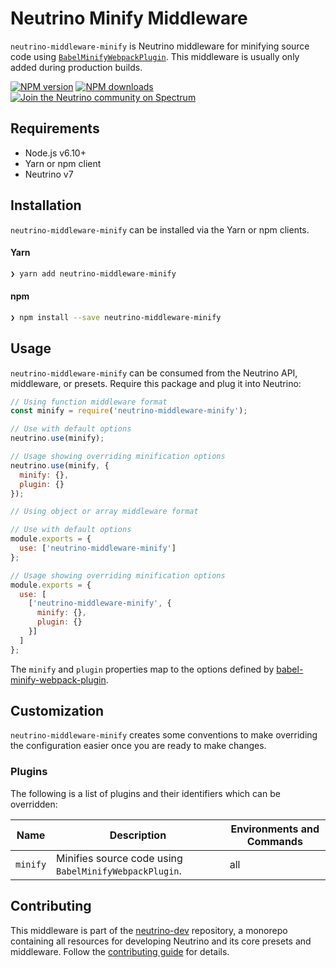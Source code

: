 # Neutrino Minify Middleware

`neutrino-middleware-minify` is Neutrino middleware for minifying source code using
[`BabelMinifyWebpackPlugin`](https://www.npmjs.com/package/babel-minify-webpack-plugin). This middleware is usually only
added during production builds.

[![NPM version][npm-image]][npm-url]
[![NPM downloads][npm-downloads]][npm-url]
[![Join the Neutrino community on Spectrum][spectrum-image]][spectrum-url]

## Requirements

- Node.js v6.10+
- Yarn or npm client
- Neutrino v7

## Installation

`neutrino-middleware-minify` can be installed via the Yarn or npm clients.

#### Yarn

```bash
❯ yarn add neutrino-middleware-minify
```

#### npm

```bash
❯ npm install --save neutrino-middleware-minify
```

## Usage

`neutrino-middleware-minify` can be consumed from the Neutrino API, middleware, or presets. Require this package
and plug it into Neutrino:

```js
// Using function middleware format
const minify = require('neutrino-middleware-minify');

// Use with default options
neutrino.use(minify);

// Usage showing overriding minification options
neutrino.use(minify, {
  minify: {},
  plugin: {}
});
```

```js
// Using object or array middleware format

// Use with default options
module.exports = {
  use: ['neutrino-middleware-minify']
};

// Usage showing overriding minification options
module.exports = {
  use: [
    ['neutrino-middleware-minify', {
      minify: {},
      plugin: {}
    }]
  ]
};
```

The `minify` and `plugin` properties map to the options defined by
[babel-minify-webpack-plugin](https://github.com/webpack-contrib/babel-minify-webpack-plugin#options).

## Customization

`neutrino-middleware-minify` creates some conventions to make overriding the configuration easier once you are ready to
make changes.

### Plugins

The following is a list of plugins and their identifiers which can be overridden:

| Name | Description | Environments and Commands |
| --- | --- | --- |
| `minify` | Minifies source code using `BabelMinifyWebpackPlugin`. | all |

## Contributing

This middleware is part of the [neutrino-dev](https://github.com/mozilla-neutrino/neutrino-dev) repository, a monorepo
containing all resources for developing Neutrino and its core presets and middleware. Follow the
[contributing guide](https://neutrino.js.org/contributing) for details.

[npm-image]: https://img.shields.io/npm/v/neutrino-middleware-minify.svg
[npm-downloads]: https://img.shields.io/npm/dt/neutrino-middleware-minify.svg
[npm-url]: https://npmjs.org/package/neutrino-middleware-minify
[spectrum-image]: https://withspectrum.github.io/badge/badge.svg
[spectrum-url]: https://spectrum.chat/neutrino
